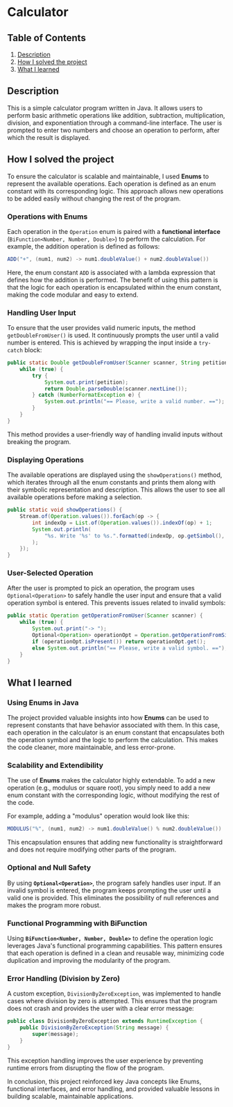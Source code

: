 # Calculator

## Table of Contents

1. [Description](#description)
2. [How I solved the project](#how-i-solved-the-project)
3. [What I learned](#what-i-learned)

## Description

This is a simple calculator program written in Java. It allows users to perform basic arithmetic operations like addition, subtraction, multiplication, division, and exponentiation through a command-line interface. The user is prompted to enter two numbers and choose an operation to perform, after which the result is displayed.

## How I solved the project

To ensure the calculator is scalable and maintainable, I used **Enums** to represent the available operations. Each operation is defined as an enum constant with its corresponding logic. This approach allows new operations to be added easily without changing the rest of the program.

### Operations with Enums

Each operation in the `Operation` enum is paired with a **functional interface** (`BiFunction<Number, Number, Double>`) to perform the calculation. For example, the addition operation is defined as follows:

```java
ADD("+", (num1, num2) -> num1.doubleValue() + num2.doubleValue())
```

Here, the enum constant `ADD` is associated with a lambda expression that defines how the addition is performed. The benefit of using this pattern is that the logic for each operation is encapsulated within the enum constant, making the code modular and easy to extend.

### Handling User Input

To ensure that the user provides valid numeric inputs, the method `getDoubleFromUser()` is used. It continuously prompts the user until a valid number is entered. This is achieved by wrapping the input inside a `try-catch` block:

```java
public static Double getDoubleFromUser(Scanner scanner, String petition) {
    while (true) {
        try {
            System.out.print(petition);
            return Double.parseDouble(scanner.nextLine());
        } catch (NumberFormatException e) {
            System.out.println("== Please, write a valid number. ==");
        }
    }
}
```

This method provides a user-friendly way of handling invalid inputs without breaking the program.

### Displaying Operations

The available operations are displayed using the `showOperations()` method, which iterates through all the enum constants and prints them along with their symbolic representation and description. This allows the user to see all available operations before making a selection.

```java
public static void showOperations() {
    Stream.of(Operation.values()).forEach(op -> {
        int indexOp = List.of(Operation.values()).indexOf(op) + 1;
        System.out.println(
            "%s. Write '%s' to %s.".formatted(indexOp, op.getSimbol(), op.toString())
        );
    });
}
```

### User-Selected Operation

After the user is prompted to pick an operation, the program uses `Optional<Operation>` to safely handle the user input and ensure that a valid operation symbol is entered. This prevents issues related to invalid symbols:

```java
public static Operation getOperationFromUser(Scanner scanner) {
    while (true) {
        System.out.print("-> ");
        Optional<Operation> operationOpt = Operation.getOperationFromSimbol(scanner.nextLine());
        if (operationOpt.isPresent()) return operationOpt.get();
        else System.out.println("== Please, write a valid symbol. ==");
    }
}
```

## What I learned

### **Using Enums in Java**

The project provided valuable insights into how **Enums** can be used to represent constants that have behavior associated with them. In this case, each operation in the calculator is an enum constant that encapsulates both the operation symbol and the logic to perform the calculation. This makes the code cleaner, more maintainable, and less error-prone.

### **Scalability and Extendibility**

The use of **Enums** makes the calculator highly extendable. To add a new operation (e.g., modulus or square root), you simply need to add a new enum constant with the corresponding logic, without modifying the rest of the code.

For example, adding a "modulus" operation would look like this:

```java
MODULUS("%", (num1, num2) -> num1.doubleValue() % num2.doubleValue())
```

This encapsulation ensures that adding new functionality is straightforward and does not require modifying other parts of the program.

### **Optional and Null Safety**

By using **`Optional<Operation>`**, the program safely handles user input. If an invalid symbol is entered, the program keeps prompting the user until a valid one is provided. This eliminates the possibility of null references and makes the program more robust.

### **Functional Programming with BiFunction**

Using **`BiFunction<Number, Number, Double>`** to define the operation logic leverages Java's functional programming capabilities. This pattern ensures that each operation is defined in a clean and reusable way, minimizing code duplication and improving the modularity of the program.

### **Error Handling (Division by Zero)**

A custom exception, `DivisionByZeroException`, was implemented to handle cases where division by zero is attempted. This ensures that the program does not crash and provides the user with a clear error message:

```java
public class DivisionByZeroException extends RuntimeException {
    public DivisionByZeroException(String message) {
        super(message);
    }
}
```

This exception handling improves the user experience by preventing runtime errors from disrupting the flow of the program.

In conclusion, this project reinforced key Java concepts like Enums, functional interfaces, and error handling, and provided valuable lessons in building scalable, maintainable applications.